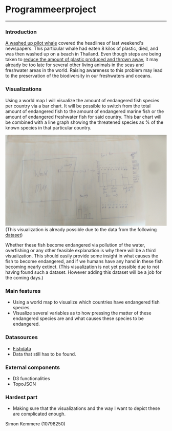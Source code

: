 # Programmeerproject
--------------------
### Introduction
[A washed up pilot whale](https://www.nrc.nl/nieuws/2018/06/03/in-thailand-aangespoelde-griend-dood-na-eten-8-kilo-plastic-a1605231)
covered the headlines of last weekend's newspapers. This particular whale had eaten 8 kilos of plastic, died, and was then washed up on a
beach in Thailand. Even though steps are being taken to [reduce the amount of plastic produced and thrown away](https://www.nrc.nl/nieuws/2018/05/28/rietjes-mogen-niet-meer-maar-dat-microplastic-in-je-scrub-wel-a1604504),
it may already be too late for several other living animals in the seas and freshwater areas in the world. Raising awareness to this
problem may lead to the preservation of the biodiversity in our freshwaters and oceans.

### Visualizations
Using a world map I will visualize the amount of endangered fish species per country via a bar chart. It will be possible to switch from
the total amount of endangered fish to the amount of endangered marine fish or the amount of endangered freshwater fish for said country.
This bar chart will be combined with a line graph showing the threatened species as % of the known species in that particular country.

![Visualization1](https://github.com/MinorDelay/Programmeerproject/blob/master/doc/Opzet_deel1.jpg)
(This visualization is already possible due to the data from the following [dataset](https://stats.oecd.org/Index.aspx?DataSetCode=WILD_LIFE#))

Whether these fish become endangered via pollution of the water, overfishing or any other feasible explanation is why there will be a
third visualization. This should easily provide some insight in what causes the fish to become endangered, and if we humans have any
hand in these fish becoming nearly extinct.
(This visualization is not yet possible due to not having found such a dataset. However adding this dataset will be a job for the coming
days.)

### Main features
- Using a world map to visualize which countries have endangered fish species.
- Visualize several variables as to how pressing the matter of these endangered species are and what causes these species to be
endangered.

### Datasources
- [Fishdata](https://stats.oecd.org/Index.aspx?DataSetCode=WILD_LIFE#)
- Data that still has to be found.

### External components
- D3 functionalities
- TopoJSON

### Hardest part
- Making sure that the visualizations and the way I want to depict these are complicated enough.

Simon Kemmere (10798250)
